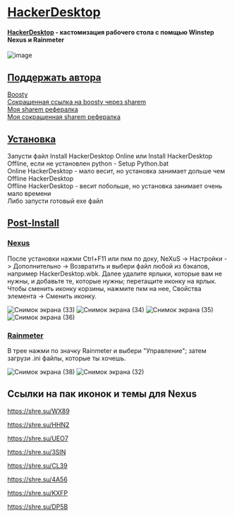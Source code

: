 # [HackerDesktop](https://shre.su/JFEM)
#### [HackerDesktop](https://shre.su/JFEM) - кастомизация рабочего стола с помщью Winstep Nexus и Rainmeter

![image](https://github.com/scode18/HackerDesktop/assets/98618381/73226682-6527-4ac7-90ed-f5160ffbd523)

## [Поддержать автора](https://shre.su/F2FH)
[Boosty](https://boosty.to/scode18/donate)<br>
[Сокращенная ссылка на boosty через sharem](https://shre.su/F2FH)<br>
[Моя sharem рефералка](https://sharem.tech/r/user3e27791d)<br>
[Моя сокращенная sharem рефералка](https://shre.su/MICD)

## [Установка](https://shre.su/JFEM)
Запусти файл Install HackerDesktop Online или Install HackerDesktop Offline, если не установлен python - Setup Python.bat<br>
Online HackerDesktop - мало весит, но установка занимает дольше чем Offline HackerDesktop<br>
Offline HackerDesktop - весит побольше, но установка занимает очень мало времени<br>
Либо запусти готовый exe файл

## [Post-Install](https://shre.su/JFEM)

### [Nexus](https://shre.su/NXS5)
После установки нажми Ctrl+F11 или пкм по доку, NeXuS -> Настройки -> Дополнительно -> Возвратить и выбери файл любой из бэкапов, например HackerDesktop.wbk.
Далее удалите ярлыки, которые вам не нужны, и добавьте те, которые нужны; перетащите иконку на ярлык.
Чтобы сменить иконку корзины, нажмите пкм на нее, Свойства элемента -> Сменить иконку.

![Снимок экрана (33)](https://github.com/scode18/HackerDesktop/assets/98618381/b2d62c41-7d82-4591-9703-959f1031101b)
![Снимок экрана (34)](https://github.com/scode18/HackerDesktop/assets/98618381/8338252a-c491-4467-9bf5-5185400f5735)
![Снимок экрана (35)](https://github.com/scode18/HackerDesktop/assets/98618381/79fe95c2-3be0-44ab-85a6-3145ed6dd1d1)
![Снимок экрана (36)](https://github.com/scode18/HackerDesktop/assets/98618381/83f09ca7-60f2-4209-805e-cc5bfdb5092d)

### [Rainmeter](https://shre.su/FLXR)
В трее нажми по значку Rainmeter и выбери "Управление"; затем загрузи .ini файлы, которые ты хочешь.

![Снимок экрана (38)](https://github.com/scode18/HackerDesktop/assets/98618381/f76b6c32-b8b5-4143-a27e-3ae2e30ca7c4)
![Снимок экрана (32)](https://github.com/scode18/HackerDesktop/assets/98618381/718c132f-40dc-4db9-b4cf-4c2a8f7b4e8d)

## Ссылки на пак иконок и темы для Nexus
https://shre.su/WX89

https://shre.su/HHN2

https://shre.su/UEO7

https://shre.su/3SIN

https://shre.su/CL39

https://shre.su/4A56

https://shre.su/KXFP

https://shre.su/DP5B

